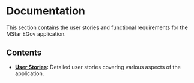 # Documentation

This section contains the user stories and functional requirements for the MStar EGov application.

## Contents

- **[User Stories](user-stories/account-creation.md):** Detailed user stories covering various aspects of the application.
